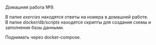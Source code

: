 Домашняя работа №9.

В папке *exercies* находятся ответы на номера в домашней работе.  
В папке *docker/db/scripts* находятся скрипты для создания схемы и заполнения базы данными.

Поднимать через docker-compose.